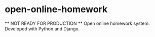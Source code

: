 # open-online-homework

** NOT READY FOR PRODUCTION ** Open online homework system. Developed with Python and Django.
